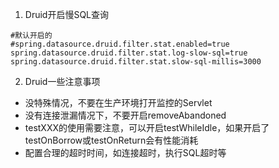 1. Druid开启慢SQL查询
 ```
#默认开启的
#spring.datasource.druid.filter.stat.enabled=true
spring.datasource.druid.filter.stat.log-slow-sql=true
spring.datasource.druid.filter.stat.slow-sql-millis=3000
 ```
2. Druid一些注意事项
 - 没特殊情况，不要在生产环境打开监控的Servlet
 - 没有连接泄漏情况下，不要开启removeAbandoned
 - testXXX的使用需要注意，可以开启testWhileIdle，如果开启了testOnBorrow或testOnReturn会有性能消耗
 - 配置合理的超时时间，如连接超时，执行SQL超时等